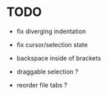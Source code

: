 # TODO

- fix diverging indentation
- fix cursor/selection state
- backspace inside of brackets

- draggable selection ?
- reorder file tabs ?